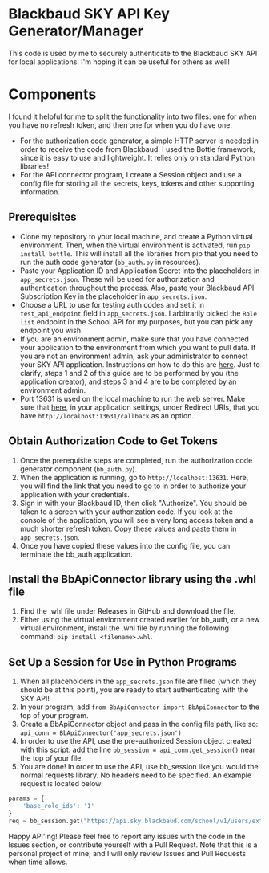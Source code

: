 # Blackbaud SKY API Key Generator/Manager
This code is used by me to securely authenticate to the Blackbaud SKY API for local applications. I'm hoping it can be useful for others as well!

# Components
I found it helpful for me to split the functionality into two files: one for when you have no refresh token, and then one for when you do have one.
- For the authorization code generator, a simple HTTP server is needed in order to receive the code from Blackbaud. I used the Bottle framework, since it is easy to use and lightweight. It relies only on standard Python libraries!
- For the API connector program, I create a Session object and use a config file for storing all the secrets, keys, tokens and other supporting information.

## Prerequisites
- Clone my repository to your local machine, and create a Python virtual environment. Then, when the virtual environment is activated, run `pip install bottle`. This will install all the libraries from pip that you need to run the auth code generator (`bb_auth.py` in resources).
- Paste your Application ID and Application Secret into the placeholders in `app_secrets.json`. These will be used for authorization and authentication throughout the process. Also, paste your Blackbaud API Subscription Key in the placeholder in `app_secrets.json`.
- Choose a URL to use for testing auth codes and set it in `test_api_endpoint` field in `app_secrets.json`. I arbitrarily picked the `Role list` endpoint in the School API for my purposes, but you can pick any endpoint you wish.
- If you are an environment admin, make sure that you have connected your application to the environment from which you want to pull data. If you are not an environment admin, ask your administrator to connect your SKY API application. Instructions on how to do this are [here](https://developer.blackbaud.com/skyapi/docs/createapp). Just to clarify, steps 1 and 2 of this guide are to be performed by you (the application creator), and steps 3 and 4 are to be completed by an environment admin.
- Port 13631 is used on the local machine to run the web server. Make sure that [here](https://developer.blackbaud.com/apps/), in your application settings, under Redirect URIs, that you have `http://localhost:13631/callback` as an option.

## Obtain Authorization Code to Get Tokens
1. Once the prerequisite steps are completed, run the authorization code generator component (`bb_auth.py`).
2. When the application is running, go to `http://localhost:13631`. Here, you will find the link that you need to go to in order to authorize your application with your credentials.
3. Sign in with your Blackbaud ID, then click "Authorize". You should be taken to a screen with your authorization code. If you look at the console of the application, you will see a very long access token and a much shorter refresh token. Copy these values and paste them in `app_secrets.json`.
4. Once you have copied these values into the config file, you can terminate the bb_auth application.


## Install the BbApiConnector library using the .whl file
1. Find the .whl file under Releases in GitHub and download the file.
2. Either using the virtual enviornment created earlier for bb_auth, or a new virtual environment, install the .whl file by running the following command: `pip install <filename>.whl`.

## Set Up a Session for Use in Python Programs
1. When all placeholders in the `app_secrets.json` file are filled (which they should be at this point), you are ready to start authenticating with the SKY API!
2. In your program, add `from BbApiConnector import BbApiConnector` to the top of your program.
3. Create a BbApiConnector object and pass in the config file path, like so: `api_conn = BbApiConnector('app_secrets.json')`
4. In order to use the API, use the pre-authorized Session object created with this script. add the line `bb_session = api_conn.get_session()` near the top of your file.
5. You are done! In order to use the API, use bb_session like you would the normal requests library. No headers need to be specified. An example request is located below:
```python
params = {
    'base_role_ids': '1'
}
req = bb_session.get("https://api.sky.blackbaud.com/school/v1/users/extended", params=params)
```

Happy API'ing! Please feel free to report any issues with the code in the Issues section, or contribute yourself with a Pull Request. Note that this is a personal project of mine, and I will only review Issues and Pull Requests when time allows.
